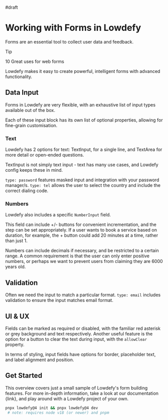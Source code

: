 #draft

# Working with Forms in Lowdefy

Forms are an essential tool to collect user data and feedback.

> [!TIP]
> 10 Great uses for web forms

Lowdefy makes it easy to create powerful, intelligent forms with advanced functionality.

## Data Input

Forms in Lowdefy are very flexible, with an exhaustive list of input types available out of the box.

Each of these input block has its own list of optional properties, allowing for fine-grain customisation.

### Text

Lowdefy has 2 options for text: TextInput, for a single line, and TextArea for more detail or open-ended questions.

TextInput is not simply text input - text has many use cases, and Lowdefy config keeps these in mind.

`type: password` features masked input and integration with your password manager/s.
`type: tel` allows the user to select the country and include the correct dialing code.

### Numbers

Lowdefy also includes a specific `NumberInput` field.

This field can include +/- buttons for convenient incrementation, and the step can be set appropriately.
If a user wants to book a service based on duration, for example, the + button could add 20 minutes at a time, rather than just 1.

Numbers can include decimals if necessary, and be restricted to a certain range. A common requirement is that the user can only enter positive numbers, or perhaps we want to prevent users from claiming they are 6000 years old.

## Validation

Often we need the input to match a particular format.
`type: email` includes validation to ensure the input matches email format.

## UI & UX

Fields can be marked as required or disabled, with the familiar red asterisk or grey background and text respectively.
Another useful feature is the option for a button to clear the text during input, with the `allowClear` property.

In terms of styling, input fields have options for border, placeholder text, and label alignment and position.

## Get Started

This overview covers just a small sample of Lowdefy's form building features.
For more in-depth information, take a look at our documentation {link}, and play around with a Lowdefy project of your own.

```bash
pnpx lowdefy@4 init && pnpx lowdefy@4 dev
 # note: requires node v18 (or newer) and pnpm
```
